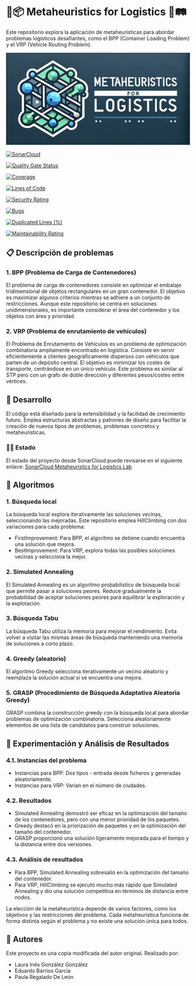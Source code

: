 # 🚚📦 Metaheuristics for Logistics 🚛🛤

Este repositorio explora la aplicación de metaheurísticas para abordar problemas logísticos desafiantes, como el BPP (Container Loading Problem) y el VRP (Vehicle Routing Problem).

![LOGO](./logo/MFL_logo.png)

[![SonarCloud](https://sonarcloud.io/images/project_badges/sonarcloud-white.svg)](https://sonarcloud.io/summary/new_code?id=edujbarrios_Metaheuristics-for-Logistics)

[![Quality Gate Status](https://sonarcloud.io/api/project_badges/measure?project=edujbarrios_Metaheuristics-for-Logistics&metric=alert_status)](https://sonarcloud.io/summary/new_code?id=edujbarrios_Metaheuristics-for-Logistics)

[![Coverage](https://sonarcloud.io/api/project_badges/measure?project=edujbarrios_Metaheuristics-for-Logistics&metric=coverage)](https://sonarcloud.io/summary/new_code?id=edujbarrios_Metaheuristics-for-Logistics)

[![Lines of Code](https://sonarcloud.io/api/project_badges/measure?project=edujbarrios_Metaheuristics-for-Logistics&metric=ncloc)](https://sonarcloud.io/summary/new_code?id=edujbarrios_Metaheuristics-for-Logistics)

[![Security Rating](https://sonarcloud.io/api/project_badges/measure?project=edujbarrios_Metaheuristics-for-Logistics&metric=security_rating)](https://sonarcloud.io/summary/new_code?id=edujbarrios_Metaheuristics-for-Logistics)

[![Bugs](https://sonarcloud.io/api/project_badges/measure?project=edujbarrios_Metaheuristics-for-Logistics&metric=bugs)](https://sonarcloud.io/summary/new_code?id=edujbarrios_Metaheuristics-for-Logistics)

[![Duplicated Lines (%)](https://sonarcloud.io/api/project_badges/measure?project=edujbarrios_Metaheuristics-for-Logistics&metric=duplicated_lines_density)](https://sonarcloud.io/summary/new_code?id=edujbarrios_Metaheuristics-for-Logistics)

[![Maintainability Rating](https://sonarcloud.io/api/project_badges/measure?project=edujbarrios_Metaheuristics-for-Logistics&metric=sqale_rating)](https://sonarcloud.io/summary/new_code?id=edujbarrios_Metaheuristics-for-Logistics)

## 📋 Descripción de problemas

### 1. BPP (Problema de Carga de Contenedores)
El problema de carga de contenedores consiste en optimizar el embalaje tridimensional de objetos rectangulares en un gran contenedor. El objetivo es maximizar algunos criterios mientras se adhiere a un conjunto de restricciones. Aunque este repositorio se centra en soluciones unidimensionales, es importante considerar el área del contenedor y los objetos con área y prioridad.

### 2. VRP (Problema de enrutamiento de vehículos)
El Problema de Enrutamiento de Vehículos es un problema de optimización combinatoria ampliamente encontrado en logística. Consiste en servir eficientemente a clientes geográficamente dispersos con vehículos que parten de un depósito central. El objetivo es minimizar los costes de transporte, centrándose en un único vehículo. Este problema es similar al STP pero con un grafo de doble dirección y diferentes pesos/costes entre vértices.

## 🧩 Desarrollo

El código está diseñado para la extensibilidad y la facilidad de crecimiento futuro. Emplea estructuras abstractas y patrones de diseño para facilitar la creación de nuevos tipos de problemas, problemas concretos y metaheurísticas.

### 🧑‍💻 Estado 
El estado del proyecto desde SonarCloud puede revisarse en el siguiente enlace: [SonarCloud Metaheuristics for Logistics Lab](https://sonarcloud.io/summary/new_code?id=edujbarrios_Metaheuristics-for-Logistics)


## 🧬 Algoritmos

### 1. Búsqueda local
La búsqueda local explora iterativamente las soluciones vecinas, seleccionando las mejoradas. Este repositorio emplea HillClimbing con dos variaciones para cada problema:
- FirstImprovement: Para BPP, el algoritmo se detiene cuando encuentra una solución que mejora.
- BestImprovement: Para VRP, explora todas las posibles soluciones vecinas y selecciona la mejor.

### 2. Simulated Annealing
El Simulated Annealing es un algoritmo probabilístico de búsqueda local que permite pasar a soluciones peores. Reduce gradualmente la probabilidad de aceptar soluciones peores para equilibrar la exploración y la explotación.

### 3. Búsqueda Tabu
La búsqueda Tabu utiliza la memoria para mejorar el rendimiento. Evita volver a visitar las mismas áreas de búsqueda manteniendo una memoria de soluciones a corto plazo.

### 4. Greedy (aleatorio)
El algoritmo Greedy selecciona iterativamente un vecino aleatorio y reemplaza la solución actual si se encuentra una mejora.

### 5. GRASP (Procedimiento de Búsqueda Adaptativa Aleatoria Greedy)
GRASP combina la construcción greedy con la búsqueda local para abordar problemas de optimización combinatoria. Selecciona aleatoriamente elementos de una lista de candidatos para construir soluciones.

## 🔬 Experimentación y Análisis de Resultados

### 4.1. Instancias del problema
- Instancias para BPP: Dos tipos - entrada desde ficheros y generadas aleatoriamente.
- Instancias para VRP: Varían en el número de ciudades.

### 4.2. Resultados
- Simulated Annealing demostró ser eficaz en la optimización del tamaño de los contenedores, pero con una menor prioridad de los paquetes.
- Greedy destacó en la priorización de paquetes y en la optimización del tamaño del contenedor.
- GRASP proporcionó una solución ligeramente mejorada para el tiempo y la distancia entre dos versiones.

### 4.3. Análisis de resultados
- Para BPP, Simulated Annealing sobresalió en la optimización del tamaño del contenedor.
- Para VRP, HillClimbing se ejecutó mucho más rápido que Simulated Annealing y dio una solución competitiva en términos de distancia entre nodos.

La elección de la metaheurística depende de varios factores, como los objetivos y las restricciones del problema. Cada metaheurística funciona de forma distinta según el problema y no existe una solución única para todos.

## :busts_in_silhouette: Autores
Este proyecto es una copia modificada del autor original. Realizado por:
- Laura Inés González González
- Eduardo Barrios García
- Paula Regalado De León
